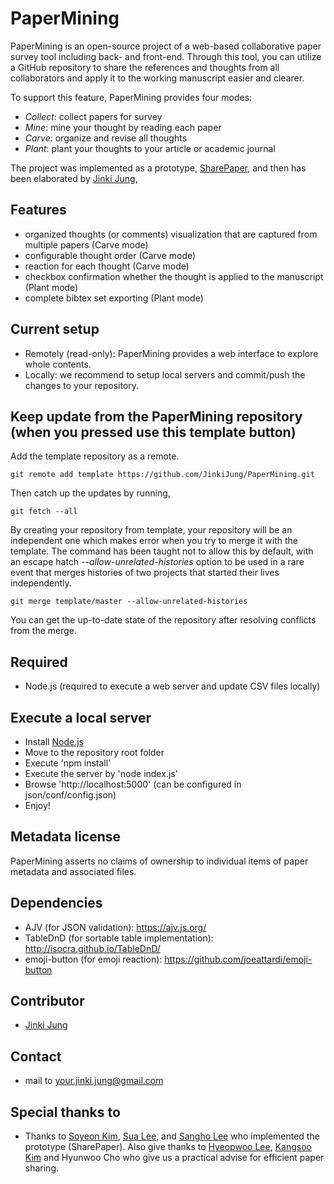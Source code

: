# PaperMining
PaperMining is an open-source project of a web-based collaborative paper survey tool including back- and front-end.
Through this tool, you can utilize a GitHub repository to share the references and thoughts from all collaborators and apply it to the working manuscript easier and clearer.

To support this feature, PaperMining provides four modes:
- *Collect*: collect papers for survey
- *Mine*: mine your thought by reading each paper
- *Carve*: organize and revise all thoughts
- *Plant*: plant your thoughts to your article or academic journal

The project was implemented as a prototype, [SharePaper](https://github.com/VirtualityForSafety/SharePaper), and then has been elaborated by [Jinki Jung](https://github.com/jinkijung), 

## Features
- organized thoughts (or comments) visualization that are captured from multiple papers (Carve mode)
- configurable thought order (Carve mode)
- reaction for each thought (Carve mode)
- checkbox confirmation whether the thought is applied to the manuscript (Plant mode)
- complete bibtex set exporting (Plant mode)

## Current setup
- Remotely (read-only): PaperMining provides a web interface to explore whole contents.
- Locally: we recommend to setup local servers and commit/push the changes to your repository.

## Keep update from the PaperMining repository (when you pressed **use this template** button)
Add the template repository as a remote.

```
git remote add template https://github.com/JinkiJung/PaperMining.git
```

Then catch up the updates by running,
```
git fetch --all
```

By creating your repository from template, your repository will be an independent one which makes error when you try to merge it with the template. The command has been taught not to allow this by default, with an escape hatch *--allow-unrelated-histories* option to be used in a rare event that merges histories of two projects that started their lives independently.

```
git merge template/master --allow-unrelated-histories
```

You can get the up-to-date state of the repository after resolving conflicts from the merge.

## Required
- Node.js (required to execute a web server and update CSV files locally)

## Execute a local server
- Install [Node.js](https://nodejs.org/en/)
- Move to the repository root folder
- Execute 'npm install'
- Execute the server by 'node index.js'
- Browse 'http://localhost:5000' (can be configured in json/conf/config.json)
- Enjoy!

## Metadata license
PaperMining asserts no claims of ownership to individual items of paper metadata and associated files. 

## Dependencies
- AJV (for JSON validation): https://ajv.js.org/
- TableDnD (for sortable table implementation): http://isocra.github.io/TableDnD/
- emoji-button (for emoji reaction): https://github.com/joeattardi/emoji-button

## Contributor
 - [Jinki Jung](https://github.com/jinkijung)

## Contact
 - mail to your.jinki.jung@gmail.com

## Special thanks to
 - Thanks to [Soyeon Kim](https://github.com/soykim314), [Sua Lee](https://github.com/otterlee), and [Sangho Lee](https://github.com/kimmydkemf) who implemented the prototype (SharePaper). Also give thanks to [Hyeopwoo Lee](https://www.researchgate.net/profile/Hyeopwoo_Lee), [Kangsoo Kim](http://www.kangsookim.com/) and Hyunwoo Cho who give us a practical advise for efficient paper sharing.
